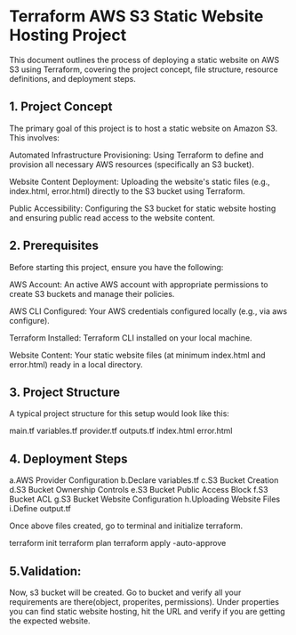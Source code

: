 # Terraform AWS S3 Static Website Hosting Project

This document outlines the process of deploying a static website on AWS S3 using Terraform, covering the project concept, file structure, resource definitions, and deployment steps.

## 1. Project Concept
The primary goal of this project is to host a static website on Amazon S3. This involves:

Automated Infrastructure Provisioning: Using Terraform to define and provision all necessary AWS resources (specifically an S3 bucket).

Website Content Deployment: Uploading the website's static files (e.g., index.html, error.html) directly to the S3 bucket using Terraform.

Public Accessibility: Configuring the S3 bucket for static website hosting and ensuring public read access to the website content.

## 2. Prerequisites
Before starting this project, ensure you have the following:

AWS Account: An active AWS account with appropriate permissions to create S3 buckets and manage their policies.

AWS CLI Configured: Your AWS credentials configured locally (e.g., via aws configure).

Terraform Installed: Terraform CLI installed on your local machine.

Website Content: Your static website files (at minimum index.html and error.html) ready in a local directory.

## 3. Project Structure
A typical project structure for this setup would look like this:

main.tf
variables.tf
provider.tf
outputs.tf
index.html
error.html

## 4. Deployment Steps

a.AWS Provider Configuration
b.Declare variables.tf
c.S3 Bucket Creation
d.S3 Bucket Ownership Controls
e.S3 Bucket Public Access Block
f.S3 Bucket ACL 
g.S3 Bucket Website Configuration
h.Uploading Website Files
i.Define output.tf

Once above files created, go to terminal and initialize terraform.

terraform init
terraform plan
terraform apply -auto-approve


## 5.Validation:
Now, s3 bucket will be created. Go to bucket and verify all your requirements are there(object, properites, permissions). Under properties you can find static website hosting, hit the URL and verify if you are getting the expected website.
